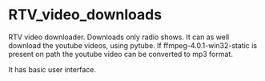 # RTV_video_downloads

RTV video downloader. Downloads only radio shows.
It can as well download the youtube videos, using pytube.
If ffmpeg-4.0.1-win32-static is present on path the youtube video can be converted to mp3 format.

It has basic user interface.
